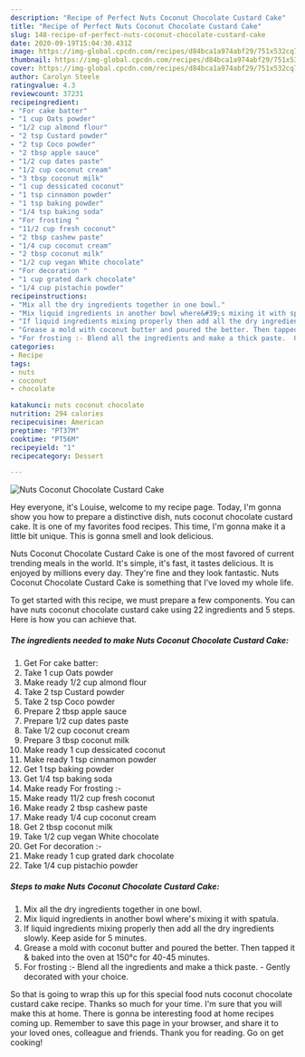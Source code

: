 ```yaml
---
description: "Recipe of Perfect Nuts Coconut Chocolate Custard Cake"
title: "Recipe of Perfect Nuts Coconut Chocolate Custard Cake"
slug: 148-recipe-of-perfect-nuts-coconut-chocolate-custard-cake
date: 2020-09-19T15:04:30.431Z
image: https://img-global.cpcdn.com/recipes/d84bca1a974abf29/751x532cq70/nuts-coconut-chocolate-custard-cake-recipe-main-photo.jpg
thumbnail: https://img-global.cpcdn.com/recipes/d84bca1a974abf29/751x532cq70/nuts-coconut-chocolate-custard-cake-recipe-main-photo.jpg
cover: https://img-global.cpcdn.com/recipes/d84bca1a974abf29/751x532cq70/nuts-coconut-chocolate-custard-cake-recipe-main-photo.jpg
author: Carolyn Steele
ratingvalue: 4.3
reviewcount: 37231
recipeingredient:
- "For cake batter"
- "1 cup Oats powder"
- "1/2 cup almond flour"
- "2 tsp Custard powder"
- "2 tsp Coco powder"
- "2 tbsp apple sauce"
- "1/2 cup dates paste"
- "1/2 cup coconut cream"
- "3 tbsp coconut milk"
- "1 cup dessicated coconut"
- "1 tsp cinnamon powder"
- "1 tsp baking powder"
- "1/4 tsp baking soda"
- "For frosting "
- "11/2 cup fresh coconut"
- "2 tbsp cashew paste"
- "1/4 cup coconut cream"
- "2 tbsp coconut milk"
- "1/2 cup vegan White chocolate"
- "For decoration "
- "1 cup grated dark chocolate"
- "1/4 cup pistachio powder"
recipeinstructions:
- "Mix all the dry ingredients together in one bowl."
- "Mix liquid ingredients in another bowl where&#39;s mixing it with spatula."
- "If liquid ingredients mixing properly then add all the dry ingredients slowly. Keep aside for 5 minutes."
- "Grease a mold with coconut butter and poured the better. Then tapped it &amp; baked into the oven at 150°c for 40-45 minutes."
- "For frosting :- Blend all the ingredients and make a thick paste.  Gently decorated with your choice."
categories:
- Recipe
tags:
- nuts
- coconut
- chocolate

katakunci: nuts coconut chocolate 
nutrition: 294 calories
recipecuisine: American
preptime: "PT37M"
cooktime: "PT56M"
recipeyield: "1"
recipecategory: Dessert

---
```



![Nuts Coconut Chocolate Custard Cake](https://img-global.cpcdn.com/recipes/d84bca1a974abf29/751x532cq70/nuts-coconut-chocolate-custard-cake-recipe-main-photo.jpg)

Hey everyone, it's Louise, welcome to my recipe page. Today, I'm gonna show you how to prepare a distinctive dish, nuts coconut chocolate custard cake. It is one of my favorites food recipes. This time, I'm gonna make it a little bit unique. This is gonna smell and look delicious.

Nuts Coconut Chocolate Custard Cake is one of the most favored of current trending meals in the world. It's simple, it's fast, it tastes delicious. It is enjoyed by millions every day. They're fine and they look fantastic. Nuts Coconut Chocolate Custard Cake is something that I've loved my whole life.




To get started with this recipe, we must prepare a few components. You can have nuts coconut chocolate custard cake using 22 ingredients and 5 steps. Here is how you can achieve that.

<!--inarticleads1-->

##### The ingredients needed to make Nuts Coconut Chocolate Custard Cake:

1. Get For cake batter:
1. Take 1 cup Oats powder
1. Make ready 1/2 cup almond flour
1. Take 2 tsp Custard powder
1. Take 2 tsp Coco powder
1. Prepare 2 tbsp apple sauce
1. Prepare 1/2 cup dates paste
1. Take 1/2 cup coconut cream
1. Prepare 3 tbsp coconut milk
1. Make ready 1 cup dessicated coconut
1. Make ready 1 tsp cinnamon powder
1. Get 1 tsp baking powder
1. Get 1/4 tsp baking soda
1. Make ready For frosting :-
1. Make ready 11/2 cup fresh coconut
1. Make ready 2 tbsp cashew paste
1. Make ready 1/4 cup coconut cream
1. Get 2 tbsp coconut milk
1. Take 1/2 cup vegan White chocolate
1. Get For decoration :-
1. Make ready 1 cup grated dark chocolate
1. Take 1/4 cup pistachio powder




<!--inarticleads2-->

##### Steps to make Nuts Coconut Chocolate Custard Cake:

1. Mix all the dry ingredients together in one bowl.
1. Mix liquid ingredients in another bowl where&#39;s mixing it with spatula.
1. If liquid ingredients mixing properly then add all the dry ingredients slowly. Keep aside for 5 minutes.
1. Grease a mold with coconut butter and poured the better. Then tapped it &amp; baked into the oven at 150°c for 40-45 minutes.
1. For frosting :- Blend all the ingredients and make a thick paste.  - Gently decorated with your choice.




So that is going to wrap this up for this special food nuts coconut chocolate custard cake recipe. Thanks so much for your time. I'm sure that you will make this at home. There is gonna be interesting food at home recipes coming up. Remember to save this page in your browser, and share it to your loved ones, colleague and friends. Thank you for reading. Go on get cooking!

